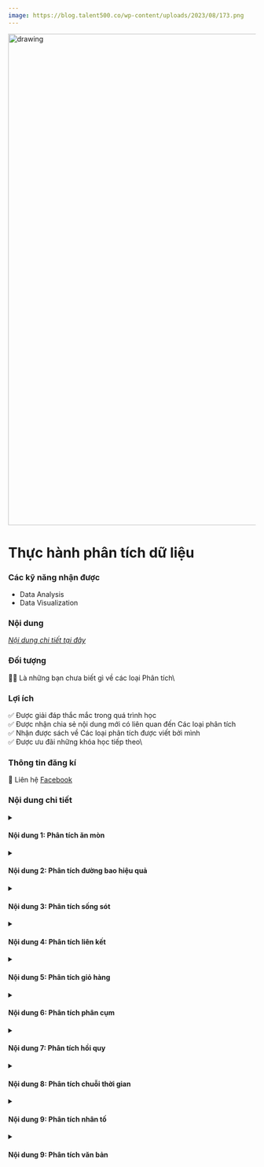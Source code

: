 ```yaml
---
image: https://blog.talent500.co/wp-content/uploads/2023/08/173.png
---
```

<img src="https://blog.talent500.co/wp-content/uploads/2023/08/173.png" alt="drawing" width="1000"/>

<div class="course_title"><h1>Thực hành phân tích dữ liệu</h1></div>



###  Các kỹ năng nhận được 



<ul id="skills">
  <li>Data Analysis</li>
  <li>Data Visualization</li>
</ul>  

###  Nội dung 

[*Nội dung chi tiết tại đây*](#nội-dung-chi-tiết)

###  Đối tượng

**🤚🤚** Là những bạn chưa biết gì về các loại Phân tích\

###  Lợi ích 
✅️ Được giải đáp thắc mắc trong quá trình học\
✅️ Được nhận chia sẻ nội dung mới có liên quan đến Các loại phân tích\
✅️ Nhận được sách về Các loại phân tích được viết bởi mình\
✅️ Được ưu đãi những khóa học tiếp theo\

### Thông tin đăng kí

📝 Liên hệ [Facebook](https://www.facebook.com/khoai.kho.7)

###  Nội dung chi tiết 

<details>
  <summary><h4>Nội dung 1: Phân tích ăn mòn</h4></summary>
- Giới thiệu Phân tích ăn mòn
</details>

<details>
  <summary><h4>Nội dung 2: Phân tích đường bao hiệu quả </h4></summary>
- Giới thiệu phân tích hiệu quả
- Giới thiệu phân tích đường bao hiệu quả
- Giới thiệu thuật toán CCR
</details>

<details>
  <summary><h4>Nội dung 3: Phân tích sống sót</h4></summary>
- Giới thiệu phân tích sống sót là gì
</details>

<details>
  <summary><h4>Nội dung 4: Phân tích liên kết  </h4></summary>
- Phân tích liên kết là gì

</details>

<details>
  <summary><h4>Nội dung 5: Phân tích giỏ hàng</h4></summary>
- Phân tích giỏ hàng là gì
</details>


<details>
  <summary><h4>Nội dung 6: Phân tích phân cụm</h4></summary>
- Phân tích giỏ hàng là gì
</details>

<details>
  <summary><h4>Nội dung 7: Phân tích hồi quy</h4></summary>
- Phân tích giỏ hàng là gì
</details>

<details>
  <summary><h4>Nội dung 8: Phân tích chuỗi thời gian</h4></summary>
- Phân tích giỏ hàng là gì
</details>

<details>
  <summary><h4>Nội dung 9: Phân tích nhân tố</h4></summary>
- Phân tích nhân tố là gì
</details>

<details>
  <summary><h4>Nội dung 9: Phân tích văn bản</h4></summary>
- Phân tích nhân tố là gì
</details>